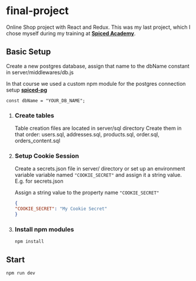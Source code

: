 # final-project

Online Shop project with React and Redux. This was my last project, which I chose myself during my training at **[Spiced Academy](https://www.spiced-academy.com/)**.

## Basic Setup

Create a new postgres database, assign that name to the dbName constant in server/middlewares/db.js

In that course we used a custom npm module for the postgres connection setup **[spiced-pg](https://www.npmjs.com/package/spiced-pg)**

```JS
const dbName = "YOUR_DB_NAME";
```

1. ### Create tables

    Table creation files are located in server/sql directory
    Create them in that order:
    users.sql, addresses.sql, products.sql, order.sql, orders_content.sql

2. ### Setup Cookie Session

    Create a secrets.json file in server/ directory or set up an environment variable variable named `"COOKIE_SECRET"` and assign it a string value.  
    E.g. for secrets.json
    
    Assign a string value to the property name `"COOKIE_SECRET"`

    ```JSON
    {
    "COOKIE_SECRET": "My Cookie Secret"
    }
    ```

3. ### Install npm modules

    ```console
    npm install
    ```

## Start

```console
npm run dev
```
